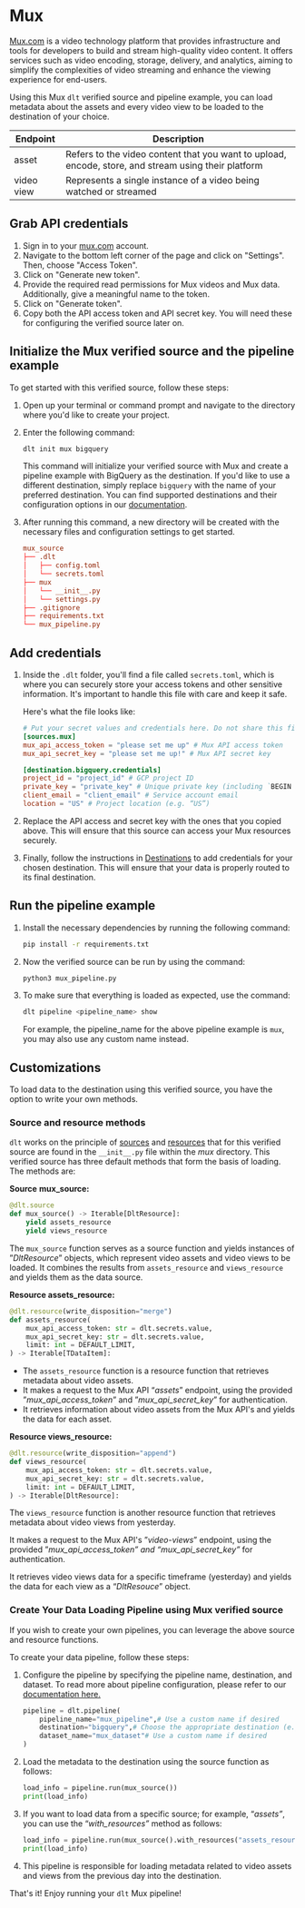 # Mux

[Mux.com](http://mux.com/) is a video technology platform that provides infrastructure and tools for developers to build and stream high-quality video content.
It offers services such as video encoding, storage, delivery, and analytics, aiming to simplify the complexities of video streaming and enhance the viewing experience for end-users.

Using this Mux `dlt` verified source and pipeline example, you can load metadata about the assets and every video view to be loaded to the destination of your choice.

| Endpoint    | Description                                                                                         |
|-------------|-----------------------------------------------------------------------------------------------------|
| asset       | Refers to the video content that you want to upload, encode, store, and stream using their platform |
| video view  | Represents a single instance of a video being watched or streamed                                   |

## Grab API credentials

1. Sign in to your [mux.com](http://mux.com/) account.
2. Navigate to the bottom left corner of the page and click on "Settings". Then, choose "Access Token".
3. Click on "Generate new token".
4. Provide the required read permissions for Mux videos and Mux data. Additionally, give a meaningful name to the token.
5. Click on "Generate token".
6. Copy both the API access token and API secret key. You will need these for configuring the verified source later on.

## Initialize the Mux verified source and the pipeline example

To get started with this verified source, follow these steps:

1. Open up your terminal or command prompt and navigate to the directory where you'd like to create your project.
2. Enter the following command:

    ```bash
    dlt init mux bigquery
    ```

    This command will initialize your verified source with Mux and create a pipeline example with BigQuery as the destination.
    If you'd like to use a different destination, simply replace `bigquery` with the name of your preferred destination.
    You can find supported destinations and their configuration options in our [documentation](../destinations/duckdb).

3. After running this command, a new directory will be created with the necessary files and configuration settings to get started.

    ```toml
    mux_source
    ├── .dlt
    │   ├── config.toml
    │   └── secrets.toml
    ├── mux
    │   └── __init__.py
    │   └── settings.py
    ├── .gitignore
    ├── requirements.txt
    └── mux_pipeline.py
    ```


## **Add credentials**

1. Inside the `.dlt` folder, you'll find a file called `secrets.toml`, which is where you can securely store your access tokens and other sensitive information. It's important to handle this file with care and keep it safe.

    Here's what the file looks like:

    ```toml
    # Put your secret values and credentials here. Do not share this file and do not push it to github
    [sources.mux]
    mux_api_access_token = "please set me up" # Mux API access token
    mux_api_secret_key = "please set me up!" # Mux API secret key

    [destination.bigquery.credentials]
    project_id = "project_id" # GCP project ID
    private_key = "private_key" # Unique private key (including `BEGIN and END PRIVATE KEY`)
    client_email = "client_email" # Service account email
    location = "US" # Project location (e.g. “US”)
    ```

2. Replace the API access and secret key with the ones that you copied above.
   This will ensure that this source can access your Mux resources securely.
3. Finally, follow the instructions in [Destinations](../destinations/duckdb) to add credentials for your chosen destination.
   This will ensure that your data is properly routed to its final destination.

## Run the pipeline example

1. Install the necessary dependencies by running the following command:

    ```bash
    pip install -r requirements.txt
    ```

2. Now the verified source can be run by using the command:

    ```bash
    python3 mux_pipeline.py
    ```

3. To make sure that everything is loaded as expected, use the command:

    ```bash
    dlt pipeline <pipeline_name> show
    ```

    For example, the pipeline_name for the above pipeline example is `mux`, you may also use any custom name instead.


## Customizations

To load data to the destination using this verified source, you have the option to write your own methods.

### **Source and resource methods**

`dlt` works on the principle of [sources](https://dlthub.com/docs/general-usage/source) and [resources](https://dlthub.com/docs/general-usage/resource)
that for this verified source are found in the `__init__.py` file within the *mux* directory.
This verified source has three default methods that form the basis of loading. The methods are:

**Source** **mux_source:**

```python
@dlt.source
def mux_source() -> Iterable[DltResource]:
    yield assets_resource
    yield views_resource
```

The `mux_source` function serves as a source function and yields instances of ”*DltResource*” objects, which represent video assets and video views to be loaded.
It combines the results from `assets_resource` and `views_resource` and yields them as the data source.

**Resource assets_resource:**

```python
@dlt.resource(write_disposition="merge")
def assets_resource(
    mux_api_access_token: str = dlt.secrets.value,
    mux_api_secret_key: str = dlt.secrets.value,
    limit: int = DEFAULT_LIMIT,
) -> Iterable[TDataItem]:
```

- The `assets_resource` function is a resource function that retrieves metadata about video assets.
- It makes a request to the Mux API “*assets*” endpoint, using the provided ”*mux_api_access_token*” and ”*mux_api_secret_key*” for authentication.
- It retrieves information about video assets from the Mux API's and yields the data for each asset.

**Resource views_resource:**

```python
@dlt.resource(write_disposition="append")
def views_resource(
    mux_api_access_token: str = dlt.secrets.value,
    mux_api_secret_key: str = dlt.secrets.value,
    limit: int = DEFAULT_LIMIT,
) -> Iterable[DltResource]:
```

The `views_resource` function is another resource function that retrieves metadata about video views from yesterday.

It makes a request to the Mux API's ”*video-views*” endpoint, using the provided  ”*mux_api_access_token” and “mux_api_secret_key”* for authentication.

It retrieves video views data for a specific timeframe (yesterday) and yields the data for each view as a “*DltResouce*” object.

### **Create Your Data Loading Pipeline using Mux verified source**

If you wish to create your own pipelines, you can leverage the above source and resource functions.

To create your data pipeline, follow these steps:

1. Configure the pipeline by specifying the pipeline name, destination, and dataset. To read more about pipeline configuration, please refer to our [documentation here.](https://dlthub.com/docs/general-usage/pipeline)

    ```python
    pipeline = dlt.pipeline(
        pipeline_name="mux_pipeline",# Use a custom name if desired
        destination="bigquery",# Choose the appropriate destination (e.g., duckdb, redshift, post)
        dataset_name="mux_dataset"# Use a custom name if desired
    )
    ```

2. Load the metadata to the destination using the source function as follows:

    ```python
    load_info = pipeline.run(mux_source())
    print(load_info)
    ```

3. If you want to load data from a specific source; for example, “*assets”*, you can use the “*with_resources”* method as follows:

    ```python
    load_info = pipeline.run(mux_source().with_resources("assets_resource")
    print(load_info)
    ```

4. This pipeline is responsible for loading metadata related to video assets and views from the previous day into the destination.

That's it! Enjoy running your `dlt` Mux pipeline!
